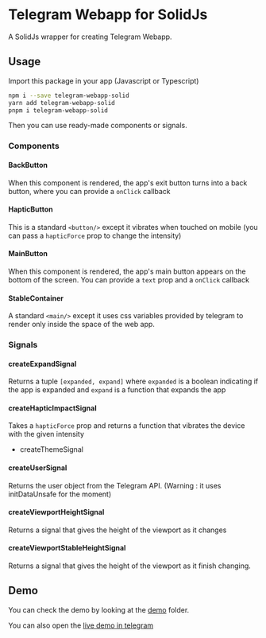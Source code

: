 # Telegram Webapp for SolidJs

A SolidJs wrapper for creating Telegram Webapp.

## Usage

Import this package in your app (Javascript or Typescript)

```bash
npm i --save telegram-webapp-solid
yarn add telegram-webapp-solid
pnpm i telegram-webapp-solid
```

Then you can use ready-made components or signals.

### Components

#### BackButton

When this component is rendered, the app's exit button turns into a back button, where you can provide a `onClick` callback

#### HapticButton

This is a standard `<button/>` except it vibrates when touched on mobile (you can pass a `hapticForce` prop to change the
intensity)

#### MainButton

When this component is rendered, the app's main button appears on the bottom of the screen. You can provide a `text` prop and a
`onClick` callback

#### StableContainer

A standard `<main/>` except it uses css variables provided by telegram to render only inside the space of the web app.

### Signals

#### createExpandSignal

Returns a tuple `[expanded, expand]` where `expanded` is a boolean indicating if the app is expanded and `expand` is a function
that expands the app

#### createHapticImpactSignal

Takes a `hapticForce` prop and returns a function that vibrates the device with the given intensity

- createThemeSignal

#### createUserSignal

Returns the user object from the Telegram API. (Warning : it uses initDataUnsafe for the moment)

#### createViewportHeightSignal

Returns a signal that gives the height of the viewport as it changes

#### createViewportStableHeightSignal

Returns a signal that gives the height of the viewport as it finish changing.

## Demo

You can check the demo by looking at the [demo](./demo) folder.

You can also open the [live demo in telegram](https://t.me/TgWebappSolidDemoBot)
